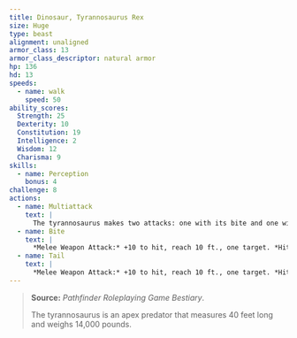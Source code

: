 ```yaml
---
title: Dinosaur, Tyrannosaurus Rex
size: Huge
type: beast
alignment: unaligned
armor_class: 13
armor_class_descriptor: natural armor
hp: 136
hd: 13
speeds:
  - name: walk
    speed: 50
ability_scores:
  Strength: 25
  Dexterity: 10
  Constitution: 19
  Intelligence: 2
  Wisdom: 12
  Charisma: 9
skills:
  - name: Perception
    bonus: 4
challenge: 8
actions:
  - name: Multiattack
    text: |
      The tyrannosaurus makes two attacks: one with its bite and one with its tail. It can't make both attacks against the same target.
  - name: Bite
    text: |
      *Melee Weapon Attack:* +10 to hit, reach 10 ft., one target. *Hit:* 33 (4d12 + 7) piercing damage. If the target is a Medium or smaller creature, it is grappled (escape DC 17). Until this grapple ends, the target is restrained, and the tyrannosaurus can't bite another target.
  - name: Tail
    text: |
      *Melee Weapon Attack:* +10 to hit, reach 10 ft., one target. *Hit:* 20 (3d8 + 7) bludgeoning damage.
---
```


> **Source:** *Pathfinder Roleplaying Game Bestiary*.
>
> The tyrannosaurus is an apex predator that measures 40 feet long and weighs 14,000 pounds.
